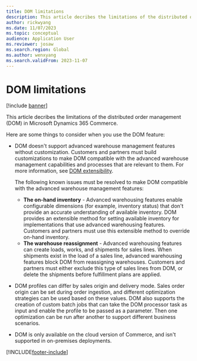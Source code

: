 ```yaml
---
title: DOM limitations
description: This article decribes the limitations of the distributed order management (DOM) in Microsoft Dynamics 365 Commerce.
author: rickwyang
ms.date: 11/07/2023
ms.topic: conceptual
audience: Application User
ms.reviewer: josaw
ms.search.region: Global
ms.author: wenxyang
ms.search.validFrom: 2023-11-07
---
```


# DOM limitations

[!include [banner](includes/banner.md)]

This article decribes the limitations of the distributed order management (DOM) in Microsoft Dynamics 365 Commerce.

Here are some things to consider when you use the DOM feature:

- DOM doesn't support advanced warehouse management features without customization. Customers and partners must build customizations to make DOM compatible with the advanced warehouse management capabilities and processes that are relevant to them. For more information, see [DOM extensibility](./dom-extensibility.md).

  The following known issues must be resolved to make DOM compatible with the advanced warehouse management features:

  - **The on-hand inventory** - Advanced warehousing features enable configurable dimensions (for example, inventory status) that don't provide an accurate understanding of available inventory. DOM provides an extensible method for setting available inventory for implementations that use advanced warehousing features. Customers and partners must use this extensible method to override on-hand inventory.
  - **The warehouse reassignment** - Advanced warehousing features can create loads, works, and shipments for sales lines. When shipments exist in the load of a sales line, advanced warehousing features block DOM from reassigning warehouses. Customers and partners must either exclude this type of sales lines from DOM, or delete the shipments before fulfillment plans are applied.
- DOM profiles can differ by sales origin and delivery mode. Sales order origin can be set during order ingestion, and different optimization strategies can be used based on these values. DOM also supports the creation of custom batch jobs that can take the DOM processor task as input and enable the profile to be passed as a parameter. Then one optimization can be run after another to support different business scenarios.
- DOM is only available on the cloud version of Commerce, and isn't supported in on-premises deployments.

[!INCLUDE[footer-include](../includes/footer-banner.md)]
